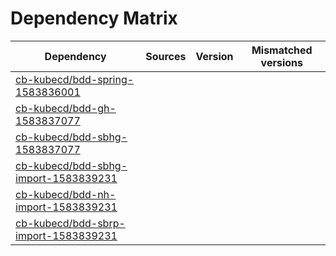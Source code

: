 # Dependency Matrix

Dependency | Sources | Version | Mismatched versions
---------- | ------- | ------- | -------------------
[cb-kubecd/bdd-spring-1583836001](https://github.com/cb-kubecd/bdd-spring-1583836001.git) |  | []() | 
[cb-kubecd/bdd-gh-1583837077](https://github.com/cb-kubecd/bdd-gh-1583837077.git) |  | []() | 
[cb-kubecd/bdd-sbhg-1583837077](https://github.com/cb-kubecd/bdd-sbhg-1583837077.git) |  | []() | 
[cb-kubecd/bdd-sbhg-import-1583839231](https://github.com/cb-kubecd/bdd-sbhg-import-1583839231.git) |  | []() | 
[cb-kubecd/bdd-nh-import-1583839231](https://github.com/cb-kubecd/bdd-nh-import-1583839231.git) |  | []() | 
[cb-kubecd/bdd-sbrp-import-1583839231](https://github.com/cb-kubecd/bdd-sbrp-import-1583839231.git) |  | []() | 
